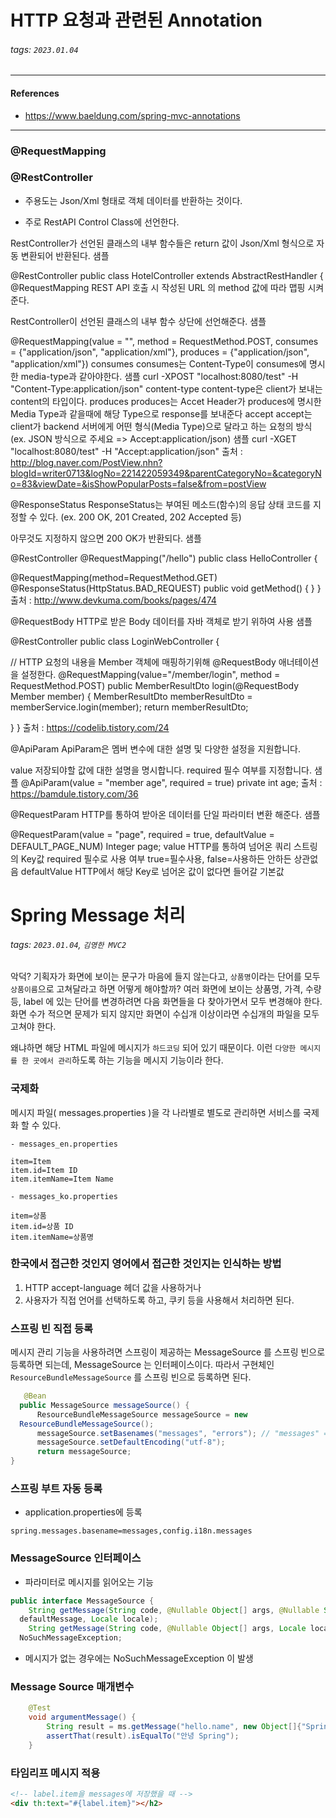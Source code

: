 # HTTP 요청과 관련된 Annotation

###### tags: `2023.01.04`

---
#### References

- https://www.baeldung.com/spring-mvc-annotations

---

### @RequestMapping



### @RestController

- 주용도는 Json/Xml 형태로 객체 데이터를 반환하는 것이다.

- 주로 RestAPI Control Class에 선언한다.

RestController가 선언된 클래스의 내부 함수들은 return 값이 Json/Xml 형식으로 자동 변환되어 반환된다.
샘플

@RestController
public class HotelController extends AbstractRestHandler {
@RequestMapping
REST API 호출 시 작성된 URL 의 method 값에 따라 맵핑 시켜준다.

RestController이 선언된 클래스의 내부 함수 상단에 선언해준다.
샘플

  @RequestMapping(value = "",
          method = RequestMethod.POST,
          consumes = {"application/json", "application/xml"},
          produces = {"application/json", "application/xml"})
consumes
consumes는 Content-Type이 consumes에 명시한 media-type과 같아야한다.
샘플
curl -XPOST "localhost:8080/test" -H "Content-Type:application/json"
content-type
content-type은 client가 보내는 content의 타입이다.
produces
produces는 Accet Header가 produces에 명시한 Media Type과 같을때에 해당 Type으로 response를 보내준다
accept
accept는 client가 backend 서버에게 어떤 형식(Media Type)으로 달라고 하는 요청의 방식 (ex. JSON 방식으로 주세요 => Accept:application/json)
샘플
curl -XGET "localhost:8080/test" -H "Accept:application/json"
출처 : http://blog.naver.com/PostView.nhn?blogId=writer0713&logNo=221422059349&parentCategoryNo=&categoryNo=83&viewDate=&isShowPopularPosts=false&from=postView

@ResponseStatus
ResponseStatus는 부여된 메소드(함수)의 응답 상태 코드를 지정할 수 있다. (ex. 200 OK, 201 Created, 202 Accepted 등)

아무것도 지정하지 않으면 200 OK가 반환되다.
샘플

@RestController
@RequestMapping("/hello")
public class HelloController {

  @RequestMapping(method=RequestMethod.GET)
  @ResponseStatus(HttpStatus.BAD_REQUEST)
  public void getMethod() {
  }
}
출처 : http://www.devkuma.com/books/pages/474

@RequestBody
HTTP로 받은 Body 데이터를 자바 객체로 받기 위하여 사용
샘플

@RestController
public class LoginWebController 
{

  // HTTP 요청의 내용을 Member 객체에 매핑하기위해 @RequestBody 애너테이션을 설정한다.
  @RequestMapping(value="/member/login", method = RequestMethod.POST)
  public MemberResultDto login(@RequestBody Member member) 
  {
  MemberResultDto memberResultDto = memberService.login(member); 
  return memberResultDto;

  }
}
출처 : https://codelib.tistory.com/24

@ApiParam
ApiParam은 멤버 변수에 대한 설명 및 다양한 설정을 지원합니다.

value
저장되야할 값에 대한 설명을 명시합니다.
required
필수 여부를 지정합니다.
샘플
@ApiParam(value = "member age", required = true)
  private int age;
출처 : https://bamdule.tistory.com/36

@RequestParam
HTTP를 통하여 받아온 데이터를 단일 파라미터 변환 해준다.
샘플

@RequestParam(value = "page", required = true, defaultValue = DEFAULT_PAGE_NUM)
Integer page;
value
HTTP를 통하여 넘어온 쿼리 스트링의 Key값
required
필수로 사용 여부 true=필수사용, false=사용하든 안하든 상관없음
defaultValue
HTTP에서 해당 Key로 넘어온 값이 없다면 들어갈 기본값

# Spring Message 처리

###### tags: `2023.01.04`, `김영한 MVC2`

악덕? 기획자가 화면에 보이는 문구가 마음에 들지 않는다고, `상품명`이라는 단어를 모두 `상품이름`으로 고쳐달라고 하면 어떻게 해야할까?
여러 화면에 보이는 상품명, 가격, 수량 등, label 에 있는 단어를 변경하려면 다음 화면들을 다 찾아가면서 모두 변경해야 한다. 화면 수가 적으면 문제가 되지 않지만 화면이 수십개 이상이라면 수십개의 파일을 모두 고쳐야 한다.

왜냐하면 해당 HTML 파일에 메시지가 `하드코딩` 되어 있기 때문이다.
이런 `다양한 메시지를 한 곳에서 관리`하도록 하는 기능을 메시지 기능이라 한다.

### 국제화

메시지 파일( messages.properties )을 각 나라별로 별도로 관리하면 서비스를 국제화 할 수 있다.

```properties
- messages_en.properties

item=Item
item.id=Item ID
item.itemName=Item Name

- messages_ko.properties

item=상품 
item.id=상품 ID 
item.itemName=상품명
```

### 한국에서 접근한 것인지 영어에서 접근한 것인지는 인식하는 방법
1. HTTP accept-language 헤더 값을
사용하거나 
2. 사용자가 직접 언어를 선택하도록 하고, 쿠키 등을 사용해서 처리하면 된다.


### 스프링 빈 직접 등록

메시지 관리 기능을 사용하려면 스프링이 제공하는 MessageSource 를 스프링 빈으로 등록하면 되는데, MessageSource 는 인터페이스이다. 따라서 구현체인 `ResourceBundleMessageSource` 를 스프링 빈으로 등록하면 된다.

```java
   @Bean
  public MessageSource messageSource() {
      ResourceBundleMessageSource messageSource = new
  ResourceBundleMessageSource();
      messageSource.setBasenames("messages", "errors"); // "messages" => messages.properties 파일 읽어서 사용
      messageSource.setDefaultEncoding("utf-8");
      return messageSource;
}
```


### 스프링 부트 자동 등록

- application.properties에 등록

```properties
spring.messages.basename=messages,config.i18n.messages
```

### MessageSource 인터페이스

- 파라미터로 메시지를 읽어오는 기능

```java
public interface MessageSource {
    String getMessage(String code, @Nullable Object[] args, @Nullable String
  defaultMessage, Locale locale);
    String getMessage(String code, @Nullable Object[] args, Locale locale) throws
  NoSuchMessageException;
```

- 메시지가 없는 경우에는 NoSuchMessageException 이 발생


### Message Source 매개변수

```java
    @Test
    void argumentMessage() {
        String result = ms.getMessage("hello.name", new Object[]{"Spring"}, null); // Spring 단어를 매개변수로 전달
        assertThat(result).isEqualTo("안녕 Spring");
    }
```


### 타임리프 메시지 적용

```html
<!-- label.item을 messages에 저장했을 때 -->
<div th:text="#{label.item}"></h2>
```